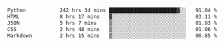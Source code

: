 <!--START_SECTION:waka-->

```txt
Python           242 hrs 34 mins ██████████████████████▓░░   91.04 %
HTML             8 hrs 17 mins   ▓░░░░░░░░░░░░░░░░░░░░░░░░   03.11 %
JSON             5 hrs 7 mins    ▒░░░░░░░░░░░░░░░░░░░░░░░░   01.93 %
CSS              2 hrs 48 mins   ▒░░░░░░░░░░░░░░░░░░░░░░░░   01.06 %
Markdown         2 hrs 15 mins   ▒░░░░░░░░░░░░░░░░░░░░░░░░   00.85 %
```

<!--END_SECTION:waka-->
